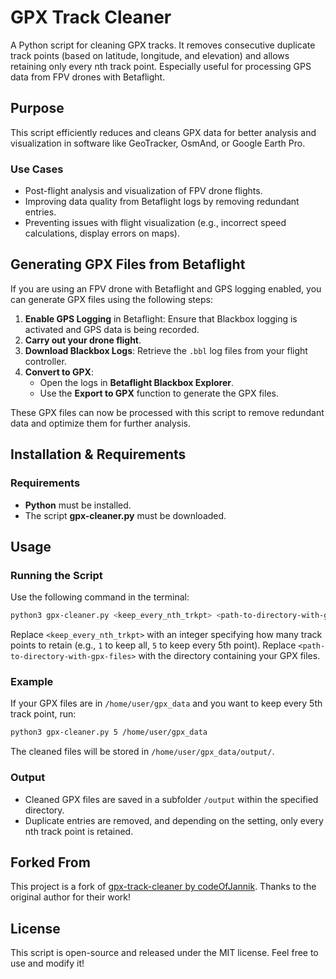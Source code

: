 # GPX Track Cleaner

A Python script for cleaning GPX tracks. It removes consecutive duplicate track points (based on latitude, longitude, and elevation) and allows retaining only every nth track point. Especially useful for processing GPS data from FPV drones with Betaflight.

## Purpose
This script efficiently reduces and cleans GPX data for better analysis and visualization in software like GeoTracker, OsmAnd, or Google Earth Pro.

### Use Cases
- Post-flight analysis and visualization of FPV drone flights.
- Improving data quality from Betaflight logs by removing redundant entries.
- Preventing issues with flight visualization (e.g., incorrect speed calculations, display errors on maps).

## Generating GPX Files from Betaflight

If you are using an FPV drone with Betaflight and GPS logging enabled, you can generate GPX files using the following steps:

1. **Enable GPS Logging** in Betaflight: Ensure that Blackbox logging is activated and GPS data is being recorded.
2. **Carry out your drone flight**.
3. **Download Blackbox Logs**: Retrieve the `.bbl` log files from your flight controller.
4. **Convert to GPX**:
   - Open the logs in **Betaflight Blackbox Explorer**.
   - Use the **Export to GPX** function to generate the GPX files.

These GPX files can now be processed with this script to remove redundant data and optimize them for further analysis.

## Installation & Requirements
### Requirements
- **Python** must be installed.
- The script **gpx-cleaner.py** must be downloaded.

## Usage
### Running the Script
Use the following command in the terminal:
```sh
python3 gpx-cleaner.py <keep_every_nth_trkpt> <path-to-directory-with-gpx-files>
```
Replace `<keep_every_nth_trkpt>` with an integer specifying how many track points to retain (e.g., `1` to keep all, `5` to keep every 5th point). Replace `<path-to-directory-with-gpx-files>` with the directory containing your GPX files.

### Example
If your GPX files are in `/home/user/gpx_data` and you want to keep every 5th track point, run:
```sh
python3 gpx-cleaner.py 5 /home/user/gpx_data
```
The cleaned files will be stored in `/home/user/gpx_data/output/`.

### Output
- Cleaned GPX files are saved in a subfolder `/output` within the specified directory.
- Duplicate entries are removed, and depending on the setting, only every nth track point is retained.

## Forked From

This project is a fork of [gpx-track-cleaner by codeOfJannik](https://github.com/codeOfJannik/gpx-track-cleaner). Thanks to the original author for their work!

## License
This script is open-source and released under the MIT license. Feel free to use and modify it!